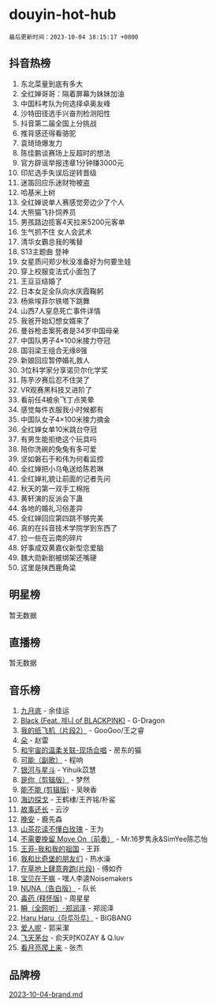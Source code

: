 # douyin-hot-hub

`最后更新时间：2023-10-04 18:15:17 +0800`

## 抖音热榜

1. 东北菜量到底有多大
1. 全红婵哥哥：隔着屏幕为妹妹加油
1. 中国科考队为何选择卓奥友峰
1. 沙特田径选手兴奋剂检测阳性
1. 抖音第二届全国上分挑战
1. 推背感还得看骆驼
1. 袁琦琦爆发力
1. 陈佳鹏谈赛场上反超时的想法
1. 官方辟谣举报违章1分钟赚3000元
1. 印尼选手失误后逆转晋级
1. 迷笛回应乐迷财物被盗
1. 哈基米上树
1. 全红婵说单人赛感觉旁边少了个人
1. 大熊猫飞扑饲养员
1. 男孩路边揽客4天拉来5200元客单
1. 生气抓不住 女人会武术
1. 清华女霸总我的嘴替
1. S13主题曲 登神
1. 女星质问郑少秋没准备好为何要生娃
1. 穿上校服变法式小面包了
1. 王豆豆结婚了
1. 日本女足全队向水庆霞鞠躬
1. 杨紫埃菲尔铁塔下跳舞
1. 山西7人窒息死亡事件详情
1. 我爸开始幻想女婿来了
1. 曼谷枪击案死者是34岁中国母亲
1. 中国队男子4×100米接力夺冠
1. 国羽梁王组合无缘8强
1. 新娘回应暂停婚礼救人
1. 3位科学家分享诺贝尔化学奖
1. 陈芋汐赛后忍不住哭了
1. VR观赛黑科技又进阶了
1. 看前任4被余飞丁点笑晕
1. 感觉每件衣服我小时候都有
1. 中国队女子4×100米接力摘金
1. 全红婵女单10米跳台夺冠
1. 有男生能拒绝这个玩具吗
1. 陪你洗碗的兔兔有多可爱
1. 坚如磐石于和伟为何看监控
1. 全红婵把小乌龟送给陈若琳
1. 全红婵礼貌让前面的记者先问
1. 秋天的第一双手工棉拖
1. 黄轩演的反派会下蛊
1. 各地的婚礼习俗差异
1. 全红婵回应第四跳不够完美
1. 真的在抖音技术学院学到东西了
1. 捡一些在云南的碎片
1. 好事成双黄嘉仪新型恋爱脑
1. 魏大勋新剧被绑架还嘴硬
1. 这里是陕西鹿角梁

## 明星榜

暂无数据

## 直播榜

暂无数据

## 音乐榜

1. [九月底](https://sf3-cdn-tos.douyinstatic.com/obj/tos-cn-ve-2774/oMfewG4PDTFhF8iz3OGQ7ABH5i6fCgnMaoCbzZ) - 余佳运
1. [Black (Feat. 제니 of BLACKPINK)](https://sf6-cdn-tos.douyinstatic.com/obj/tos-cn-ve-2774/2eb92e2debbe4fe0a552bc099aef7f28) - G-Dragon
1. [我的纸飞机（片段2）](https://sf6-cdn-tos.douyinstatic.com/obj/tos-cn-ve-2774/oM2ZrKcg2CD5AeRB2gkeXOFB1IxAGJdZPazYHf) - GooGoo/王之睿
1. [朵](https://sf6-cdn-tos.douyinstatic.com/obj/tos-cn-ve-2774/932f5bdfcd7c47b880525e92ab8a4999) - 赵雷
1. [和宇宙的温柔关联-现场合唱](https://sf3-cdn-tos.douyinstatic.com/obj/tos-cn-ve-2774/o0hONGDYQBgk0e5bqDeQOonVmncA6tC2nBwZLT) - 房东的猫
1. [可能（副歌）](https://sf6-cdn-tos.douyinstatic.com/obj/tos-cn-ve-2774/cde1731888894259b333569393c2fb51) - 程响
1. [银河与星斗](https://sf6-cdn-tos.douyinstatic.com/obj/tos-cn-ve-2774/3cc0bf5f0ef140f7b6743a631bcf3c58) - Yihuik苡慧
1. [是你（剪辑版）](https://sf3-cdn-tos.douyinstatic.com/obj/tos-cn-ve-2774/46019dae783c4c969944217fe1cfafc4) - 梦然
1. [能不能 (剪辑版)](https://sf3-cdn-tos.douyinstatic.com/obj/tos-cn-ve-2774/fc4a6c45b4a34277ba4088e1d7fdff98) - 吴映香
1. [海边探戈](https://sf6-cdn-tos.douyinstatic.com/obj/tos-cn-ve-2774/os9gE0VQCGqt6VQkZDyBBYvfSDY0QFe3vVmubn) - 王鹤棣/王齐铭/朴鲨
1. [故事还长](https://sf3-cdn-tos.douyinstatic.com/obj/tos-cn-ve-2774/30a26758c8594f0ab81ac675c33ee2c5) - 云汐
1. [晚安](https://sf6-cdn-tos.douyinstatic.com/obj/tos-cn-ve-2774/a724c5e224464218839820f4e4fd632f) - 鹿先森
1. [山茶花读不懂白玫瑰](https://sf6-cdn-tos.douyinstatic.com/obj/tos-cn-ve-2774/osfn8B7DktrRHEPJgPCfDbw7QDQEkwC16BxZg9) - 王为
1. [不需要挽留 Move On（前奏）](https://sf3-cdn-tos.douyinstatic.com/obj/tos-cn-ve-2774/ooCBhgCCkF4nExzQL9WZSUbitfA8IsDkgQIYhe) - Mr.16罗隽永&SimYee陈芯怡
1. [王菲-我和我的祖国](https://sf3-cdn-tos.douyinstatic.com/obj/tos-cn-ve-2774/3ef0f373017541e18566595c96123cab) - 王菲
1. [我和比奇堡的朋友们](https://sf6-cdn-tos.douyinstatic.com/obj/tos-cn-ve-2774/f0505db981ea4a6d91453a15924a82aa) - 热水澡
1. [在草地上肆意奔跑(片段)](https://sf3-cdn-tos.douyinstatic.com/obj/tos-cn-ve-2774/8831d494742f45dabdfa8adb8b817259) - 傅如乔
1. [宝贝在干嘛](https://sf3-cdn-tos.douyinstatic.com/obj/tos-cn-ve-2774/okW4hBCfJI5B2ZEgTCtikhMW7IafzNrBQIYkpJ) - 嘿人李逵Noisemakers
1. [NUNA（告白版）](https://sf6-cdn-tos.douyinstatic.com/obj/tos-cn-ve-2774/a65828cbd8ce41a78a430a58b49f4feb) - 队长
1. [毒药 (释怀版)](https://sf6-cdn-tos.douyinstatic.com/obj/tos-cn-ve-2774/oYILMEAzspdZBIzy4frJNB8ZHPHWAhiwowd4Ad) - 周星星
1. [瞬（全网听）-郑润泽](https://sf6-cdn-tos.douyinstatic.com/obj/tos-cn-ve-2774/o4Vb9eJZClCZTnRQYy0BRSeHGrDtrkrQgIBvQt) - 郑润泽
1. [Haru Haru（하루하루）](https://sf3-cdn-tos.douyinstatic.com/obj/tos-cn-ve-2774/940c04aa98154ee7bdbaaa2ad9f28aec) - BIGBANG
1. [爱人呢](https://sf6-cdn-tos.douyinstatic.com/obj/tos-cn-ve-2774/2041dc10f3c442f1992b439a00eaf2ba) - 郭采潔
1. [飞天茅台](https://sf3-cdn-tos.douyinstatic.com/obj/tos-cn-ve-2774/o4GhTV5kIuMWmC2Ai1WzNglssgBfQaqQCSLxUU) - 俞天时KOZAY & Q.luv
1. [看月亮爬上来](https://sf6-cdn-tos.douyinstatic.com/obj/tos-cn-ve-2774/356c324112764016b25295e535f2daf0) - 张杰

## 品牌榜

[2023-10-04-brand.md](2023-10-04-brand.md)
